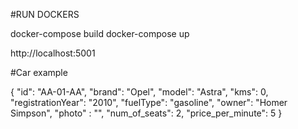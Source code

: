 #RUN DOCKERS

docker-compose build
docker-compose up

http://localhost:5001

#Car example

{
	"id": "AA-01-AA",
	"brand": "Opel",
	"model": "Astra",
	"kms": 0,
	"registrationYear": "2010",
	"fuelType": "gasoline",
	"owner": "Homer Simpson",
	"photo" : "",
	"num_of_seats": 2,
	"price_per_minute": 5
}
